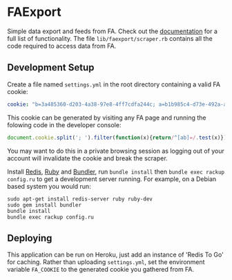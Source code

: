 FAExport
========

Simple data export and feeds from FA.
Check out the [documentation](http://faexport.boothale.net/docs) for a full list of functionality.
The file `lib/faexport/scraper.rb` contains all the code required to access data from FA.

Development Setup
-----------------

Create a file named `settings.yml` in the root directory containing a valid FA cookie:

~~~yaml
cookie: "b=3a485360-d203-4a38-97e8-4ff7cdfa244c; a=b1b985c4-d73e-492a-a830-ad238a3693ef"
~~~

This cookie can be generated by visiting any FA page and running the folowing code in the developer console:

~~~javascript
document.cookie.split('; ').filter(function(x){return/^[ab]=/.test(x)}).sort().reverse().join('; ')
~~~

You may want to do this in a private browsing session as logging out of your account will invalidate
the cookie and break the scraper.

Install [Redis](http://redis.io/), [Ruby](https://www.ruby-lang.org/) and [Bundler](http://bundler.io/),
run `bundle install` then `bundle exec rackup config.ru` to get a development server running.
For example, on a Debian based system you would run:

~~~text
sudo apt-get install redis-server ruby ruby-dev
sudo gem install bundler
bundle install
bundle exec rackup config.ru
~~~

Deploying
---------

This application can be run on Heroku, just add an instance of 'Redis To Go' for caching.
Rather than uploading `settings.yml`, set the environment variable `FA_COOKIE`
to the generated cookie you gathered from FA.
